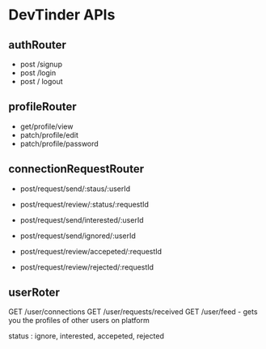 # DevTinder APIs

## authRouter

- post /signup
- post /login
- post / logout

## profileRouter

- get/profile/view
- patch/profile/edit
- patch/profile/password

## connectionRequestRouter

- post/request/send/:staus/:userId
- post/request/review/:status/:requestId

- post/request/send/interested/:userId
- post/request/send/ignored/:userId
- post/request/review/accepeted/:requestId
- post/request/review/rejected/:requestId

## userRoter

GET /user/connections
GET /user/requests/received
GET /user/feed - gets you the profiles of other users on platform

status : ignore, interested, accepeted, rejected
